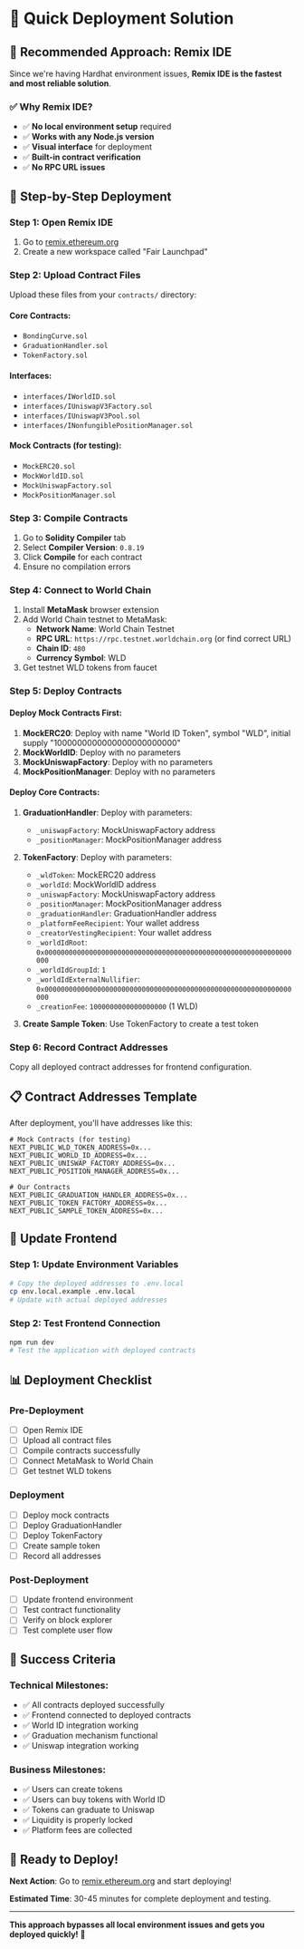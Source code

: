 # 🚀 Quick Deployment Solution

## **🎯 Recommended Approach: Remix IDE**

Since we're having Hardhat environment issues, **Remix IDE is the fastest and most reliable solution**.

### **✅ Why Remix IDE?**
- ✅ **No local environment setup** required
- ✅ **Works with any Node.js version**
- ✅ **Visual interface** for deployment
- ✅ **Built-in contract verification**
- ✅ **No RPC URL issues**

## **🚀 Step-by-Step Deployment**

### **Step 1: Open Remix IDE**
1. Go to [remix.ethereum.org](https://remix.ethereum.org)
2. Create a new workspace called "Fair Launchpad"

### **Step 2: Upload Contract Files**
Upload these files from your `contracts/` directory:

#### **Core Contracts:**
- `BondingCurve.sol`
- `GraduationHandler.sol`
- `TokenFactory.sol`

#### **Interfaces:**
- `interfaces/IWorldID.sol`
- `interfaces/IUniswapV3Factory.sol`
- `interfaces/IUniswapV3Pool.sol`
- `interfaces/INonfungiblePositionManager.sol`

#### **Mock Contracts (for testing):**
- `MockERC20.sol`
- `MockWorldID.sol`
- `MockUniswapFactory.sol`
- `MockPositionManager.sol`

### **Step 3: Compile Contracts**
1. Go to **Solidity Compiler** tab
2. Select **Compiler Version**: `0.8.19`
3. Click **Compile** for each contract
4. Ensure no compilation errors

### **Step 4: Connect to World Chain**
1. Install **MetaMask** browser extension
2. Add World Chain testnet to MetaMask:
   - **Network Name**: World Chain Testnet
   - **RPC URL**: `https://rpc.testnet.worldchain.org` (or find correct URL)
   - **Chain ID**: `480`
   - **Currency Symbol**: WLD
3. Get testnet WLD tokens from faucet

### **Step 5: Deploy Contracts**

#### **Deploy Mock Contracts First:**
1. **MockERC20**: Deploy with name "World ID Token", symbol "WLD", initial supply "1000000000000000000000000"
2. **MockWorldID**: Deploy with no parameters
3. **MockUniswapFactory**: Deploy with no parameters
4. **MockPositionManager**: Deploy with no parameters

#### **Deploy Core Contracts:**
1. **GraduationHandler**: Deploy with parameters:
   - `_uniswapFactory`: MockUniswapFactory address
   - `_positionManager`: MockPositionManager address

2. **TokenFactory**: Deploy with parameters:
   - `_wldToken`: MockERC20 address
   - `_worldId`: MockWorldID address
   - `_uniswapFactory`: MockUniswapFactory address
   - `_positionManager`: MockPositionManager address
   - `_graduationHandler`: GraduationHandler address
   - `_platformFeeRecipient`: Your wallet address
   - `_creatorVestingRecipient`: Your wallet address
   - `_worldIdRoot`: `0x0000000000000000000000000000000000000000000000000000000000000000`
   - `_worldIdGroupId`: `1`
   - `_worldIdExternalNullifier`: `0x0000000000000000000000000000000000000000000000000000000000000000`
   - `_creationFee`: `1000000000000000000` (1 WLD)

3. **Create Sample Token**: Use TokenFactory to create a test token

### **Step 6: Record Contract Addresses**
Copy all deployed contract addresses for frontend configuration.

## **📋 Contract Addresses Template**

After deployment, you'll have addresses like this:

```env
# Mock Contracts (for testing)
NEXT_PUBLIC_WLD_TOKEN_ADDRESS=0x...
NEXT_PUBLIC_WORLD_ID_ADDRESS=0x...
NEXT_PUBLIC_UNISWAP_FACTORY_ADDRESS=0x...
NEXT_PUBLIC_POSITION_MANAGER_ADDRESS=0x...

# Our Contracts
NEXT_PUBLIC_GRADUATION_HANDLER_ADDRESS=0x...
NEXT_PUBLIC_TOKEN_FACTORY_ADDRESS=0x...
NEXT_PUBLIC_SAMPLE_TOKEN_ADDRESS=0x...
```

## **🔧 Update Frontend**

### **Step 1: Update Environment Variables**
```bash
# Copy the deployed addresses to .env.local
cp env.local.example .env.local
# Update with actual deployed addresses
```

### **Step 2: Test Frontend Connection**
```bash
npm run dev
# Test the application with deployed contracts
```

## **📊 Deployment Checklist**

### **Pre-Deployment**
- [ ] Open Remix IDE
- [ ] Upload all contract files
- [ ] Compile contracts successfully
- [ ] Connect MetaMask to World Chain
- [ ] Get testnet WLD tokens

### **Deployment**
- [ ] Deploy mock contracts
- [ ] Deploy GraduationHandler
- [ ] Deploy TokenFactory
- [ ] Create sample token
- [ ] Record all addresses

### **Post-Deployment**
- [ ] Update frontend environment
- [ ] Test contract functionality
- [ ] Verify on block explorer
- [ ] Test complete user flow

## **🎯 Success Criteria**

### **Technical Milestones:**
- ✅ All contracts deployed successfully
- ✅ Frontend connected to deployed contracts
- ✅ World ID integration working
- ✅ Graduation mechanism functional
- ✅ Uniswap integration working

### **Business Milestones:**
- ✅ Users can create tokens
- ✅ Users can buy tokens with World ID
- ✅ Tokens can graduate to Uniswap
- ✅ Liquidity is properly locked
- ✅ Platform fees are collected

## **🚀 Ready to Deploy!**

**Next Action**: Go to [remix.ethereum.org](https://remix.ethereum.org) and start deploying! 

**Estimated Time**: 30-45 minutes for complete deployment and testing.

---

**This approach bypasses all local environment issues and gets you deployed quickly! 🎯**



